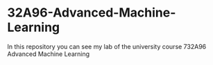 # 32A96-Advanced-Machine-Learning
In this repository you can see my lab of the university course 732A96 Advanced Machine Learning
